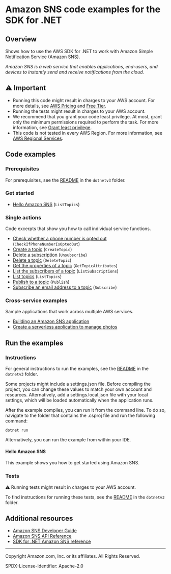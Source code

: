 # Amazon SNS code examples for the SDK for .NET

## Overview

Shows how to use the AWS SDK for .NET to work with Amazon Simple Notification Service (Amazon SNS).

<!--custom.overview.start-->
<!--custom.overview.end-->

_Amazon SNS is a web service that enables applications, end-users, and devices to instantly send and receive notifications from the cloud._

## ⚠ Important

* Running this code might result in charges to your AWS account. For more details, see [AWS Pricing](https://aws.amazon.com/pricing/) and [Free Tier](https://aws.amazon.com/free/).
* Running the tests might result in charges to your AWS account.
* We recommend that you grant your code least privilege. At most, grant only the minimum permissions required to perform the task. For more information, see [Grant least privilege](https://docs.aws.amazon.com/IAM/latest/UserGuide/best-practices.html#grant-least-privilege).
* This code is not tested in every AWS Region. For more information, see [AWS Regional Services](https://aws.amazon.com/about-aws/global-infrastructure/regional-product-services).

<!--custom.important.start-->
<!--custom.important.end-->

## Code examples

### Prerequisites

For prerequisites, see the [README](../README.md#Prerequisites) in the `dotnetv3` folder.


<!--custom.prerequisites.start-->
<!--custom.prerequisites.end-->

### Get started

- [Hello Amazon SNS](../cross-service/TopicsAndQueues/Actions/SNSActions/HelloSNS.cs#L4) (`ListTopics`)


### Single actions

Code excerpts that show you how to call individual service functions.

- [Check whether a phone number is opted out](IsPhoneNumOptedOutExample/IsPhoneNumOptedOutExample/IsPhoneNumOptedOut.cs#L6) (`CheckIfPhoneNumberIsOptedOut`)
- [Create a topic](CreateSNSTopicExample/CreateSNSTopicExample/CreateSNSTopic.cs#L6) (`CreateTopic`)
- [Delete a subscription](../cross-service/TopicsAndQueues/Actions/SNSActions/SNSWrapper.cs#L137) (`Unsubscribe`)
- [Delete a topic](../cross-service/TopicsAndQueues/Actions/SNSActions/SNSWrapper.cs#L154) (`DeleteTopic`)
- [Get the properties of a topic](GetTopicAttributesExample/GetTopicAttributesExample/GetTopicAttributes.cs#L6) (`GetTopicAttributes`)
- [List the subscribers of a topic](ListSNSSubscriptionsExample/ListSNSSubscriptionsExample/ListSubscriptions.cs#L6) (`ListSubscriptions`)
- [List topics](ListSNSTopicsExample/ListSNSTopicsExample/ListSNSTopics.cs#L6) (`ListTopics`)
- [Publish to a topic](PublishToSNSTopicExample/PublishToSNSTopicExample/PublishToSNSTopic.cs#L6) (`Publish`)
- [Subscribe an email address to a topic](ManageTopicSubscriptionExample/ManageTopicSubscriptionExample/ManageTopicSubscription.cs#L38) (`Subscribe`)

### Cross-service examples

Sample applications that work across multiple AWS services.

- [Building an Amazon SNS application](../cross_service/SubscribePublishTranslate)
- [Create a serverless application to manage photos](../cross-service/PhotoAssetManager)


<!--custom.examples.start-->
<!--custom.examples.end-->

## Run the examples

### Instructions

For general instructions to run the examples, see the
[README](../README.md#building-and-running-the-code-examples) in the `dotnetv3` folder.

Some projects might include a settings.json file. Before compiling the project,
you can change these values to match your own account and resources. Alternatively,
add a settings.local.json file with your local settings, which will be loaded automatically
when the application runs.

After the example compiles, you can run it from the command line. To do so, navigate to
the folder that contains the .csproj file and run the following command:

```
dotnet run
```

Alternatively, you can run the example from within your IDE.


<!--custom.instructions.start-->
<!--custom.instructions.end-->

#### Hello Amazon SNS

This example shows you how to get started using Amazon SNS.



### Tests

⚠ Running tests might result in charges to your AWS account.


To find instructions for running these tests, see the [README](../README.md#Tests)
in the `dotnetv3` folder.



<!--custom.tests.start-->
<!--custom.tests.end-->

## Additional resources

- [Amazon SNS Developer Guide](https://docs.aws.amazon.com/sns/latest/dg/welcome.html)
- [Amazon SNS API Reference](https://docs.aws.amazon.com/sns/latest/api/welcome.html)
- [SDK for .NET Amazon SNS reference](https://docs.aws.amazon.com/sdkfornet/v3/apidocs/items/SNS/NSNS.html)

<!--custom.resources.start-->
<!--custom.resources.end-->

---

Copyright Amazon.com, Inc. or its affiliates. All Rights Reserved.

SPDX-License-Identifier: Apache-2.0
